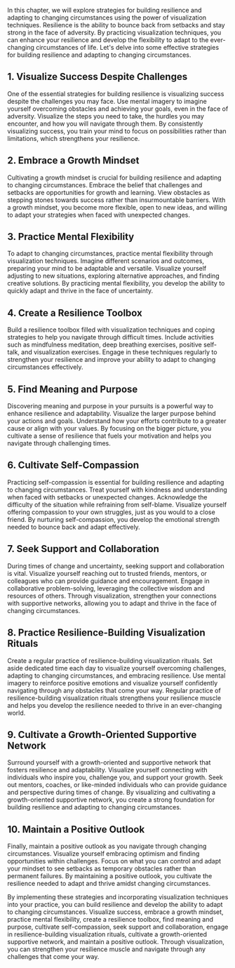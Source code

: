 
In this chapter, we will explore strategies for building resilience and adapting to changing circumstances using the power of visualization techniques. Resilience is the ability to bounce back from setbacks and stay strong in the face of adversity. By practicing visualization techniques, you can enhance your resilience and develop the flexibility to adapt to the ever-changing circumstances of life. Let's delve into some effective strategies for building resilience and adapting to changing circumstances.

**1. Visualize Success Despite Challenges**
-------------------------------------------

One of the essential strategies for building resilience is visualizing success despite the challenges you may face. Use mental imagery to imagine yourself overcoming obstacles and achieving your goals, even in the face of adversity. Visualize the steps you need to take, the hurdles you may encounter, and how you will navigate through them. By consistently visualizing success, you train your mind to focus on possibilities rather than limitations, which strengthens your resilience.

**2. Embrace a Growth Mindset**
-------------------------------

Cultivating a growth mindset is crucial for building resilience and adapting to changing circumstances. Embrace the belief that challenges and setbacks are opportunities for growth and learning. View obstacles as stepping stones towards success rather than insurmountable barriers. With a growth mindset, you become more flexible, open to new ideas, and willing to adapt your strategies when faced with unexpected changes.

**3. Practice Mental Flexibility**
----------------------------------

To adapt to changing circumstances, practice mental flexibility through visualization techniques. Imagine different scenarios and outcomes, preparing your mind to be adaptable and versatile. Visualize yourself adjusting to new situations, exploring alternative approaches, and finding creative solutions. By practicing mental flexibility, you develop the ability to quickly adapt and thrive in the face of uncertainty.

**4. Create a Resilience Toolbox**
----------------------------------

Build a resilience toolbox filled with visualization techniques and coping strategies to help you navigate through difficult times. Include activities such as mindfulness meditation, deep breathing exercises, positive self-talk, and visualization exercises. Engage in these techniques regularly to strengthen your resilience and improve your ability to adapt to changing circumstances effectively.

**5. Find Meaning and Purpose**
-------------------------------

Discovering meaning and purpose in your pursuits is a powerful way to enhance resilience and adaptability. Visualize the larger purpose behind your actions and goals. Understand how your efforts contribute to a greater cause or align with your values. By focusing on the bigger picture, you cultivate a sense of resilience that fuels your motivation and helps you navigate through challenging times.

**6. Cultivate Self-Compassion**
--------------------------------

Practicing self-compassion is essential for building resilience and adapting to changing circumstances. Treat yourself with kindness and understanding when faced with setbacks or unexpected changes. Acknowledge the difficulty of the situation while refraining from self-blame. Visualize yourself offering compassion to your own struggles, just as you would to a close friend. By nurturing self-compassion, you develop the emotional strength needed to bounce back and adapt effectively.

**7. Seek Support and Collaboration**
-------------------------------------

During times of change and uncertainty, seeking support and collaboration is vital. Visualize yourself reaching out to trusted friends, mentors, or colleagues who can provide guidance and encouragement. Engage in collaborative problem-solving, leveraging the collective wisdom and resources of others. Through visualization, strengthen your connections with supportive networks, allowing you to adapt and thrive in the face of changing circumstances.

**8. Practice Resilience-Building Visualization Rituals**
---------------------------------------------------------

Create a regular practice of resilience-building visualization rituals. Set aside dedicated time each day to visualize yourself overcoming challenges, adapting to changing circumstances, and embracing resilience. Use mental imagery to reinforce positive emotions and visualize yourself confidently navigating through any obstacles that come your way. Regular practice of resilience-building visualization rituals strengthens your resilience muscle and helps you develop the resilience needed to thrive in an ever-changing world.

**9. Cultivate a Growth-Oriented Supportive Network**
-----------------------------------------------------

Surround yourself with a growth-oriented and supportive network that fosters resilience and adaptability. Visualize yourself connecting with individuals who inspire you, challenge you, and support your growth. Seek out mentors, coaches, or like-minded individuals who can provide guidance and perspective during times of change. By visualizing and cultivating a growth-oriented supportive network, you create a strong foundation for building resilience and adapting to changing circumstances.

**10. Maintain a Positive Outlook**
-----------------------------------

Finally, maintain a positive outlook as you navigate through changing circumstances. Visualize yourself embracing optimism and finding opportunities within challenges. Focus on what you can control and adapt your mindset to see setbacks as temporary obstacles rather than permanent failures. By maintaining a positive outlook, you cultivate the resilience needed to adapt and thrive amidst changing circumstances.

By implementing these strategies and incorporating visualization techniques into your practice, you can build resilience and develop the ability to adapt to changing circumstances. Visualize success, embrace a growth mindset, practice mental flexibility, create a resilience toolbox, find meaning and purpose, cultivate self-compassion, seek support and collaboration, engage in resilience-building visualization rituals, cultivate a growth-oriented supportive network, and maintain a positive outlook. Through visualization, you can strengthen your resilience muscle and navigate through any challenges that come your way.

